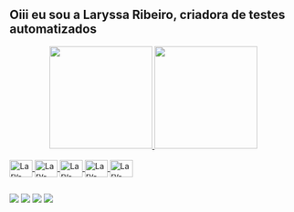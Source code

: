 ## Oiii eu sou a Laryssa Ribeiro, criadora de testes automatizados
<div align="center">
  <a href="https://github.com/LaryssaR-QA">
  <img height="180em" src="https://github-readme-stats.vercel.app/api?username=LaryssaR-QA&show_icons=true&theme=omni&include_all_commits=true&count_private=true"/>
  <img height="180em" src="https://github-readme-stats.vercel.app/api/top-langs/?username=LaryssaR-QA&layout=compact&langs_count=7&theme=omni"/>
</div>


<div style="display: inline_block"><br>
  <img align="center" alt="Lary-cucumber" height="30" width="40" src="https://icongr.am/devicon/cucumber-plain.svg?size=128&color=0bef31">
  <img align="center" alt="Lary-VSCode" height="30" width="40" src="https://cdn.jsdelivr.net/gh/devicons/devicon/icons/vscode/vscode-original.svg">
  <img align="center" alt="Lary-Mysql" height="30" width="40" src="https://cdn.jsdelivr.net/gh/devicons/devicon/icons/mysql/mysql-original.svg" />
  <img align="center" alt="Lary-intellij" height="30" width="40" src="https://cdn.jsdelivr.net/gh/devicons/devicon/icons/intellij/intellij-original.svg"/>
  <img align="center" alt="Lary-C#" height="30" width="40" src="https://icongr.am/devicon/csharp-original.svg?size=128&color=10f43e">
</div>
  
  ##
 
<div>
  <a href="https://www.linkedin.com/in/laryssafernanda/" target="_blank"><img src="https://img.shields.io/badge/-LinkedIn-%230077B5?style=for-the-badge&logo=linkedin&logoColor=white" target="_blank"></a> 
  <a href="https://www.instagram.com/larymortis/" target="_blank"><img src="https://img.shields.io/badge/-Instagram-%23E4405F?style=for-the-badge&logo=instagram&logoColor=white" target="_blank"></a>
 	<a href="https://www.twitch.tv/larymortis" target="_blank"><img src="https://img.shields.io/badge/Twitch-9146FF?style=for-the-badge&logo=twitch&logoColor=white" target="_blank"></a>
 	<a href="https://open.spotify.com/user/227mrnwy6lumbyggnid74obrq" target="_blank"><img src="https://img.shields.io/badge/Spotify-1ED760?&style=for-the-badge&logo=spotify&logoColor=white"></a>

</div>
